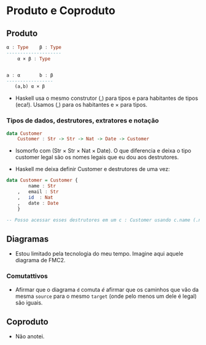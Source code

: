 # Produto e Coproduto

## Produto

```haskell
α : Type    β : Type
--------------------
    α × β : Type


a : α       b : β
-----------------
   (a,b) α × β
```

- Haskell usa o mesmo construtor (,) para tipos e para habitantes de tipos (eca!). Usamos (,) para os habitantes e × para tipos.

### Tipos de dados, destrutores, extratores e notação

```haskell
data Customer
    Customer : Str -> Str -> Nat -> Date -> Customer
```

- Isomorfo com (Str × Str × Nat × Date). O que diferencia e deixa o tipo customer legal são os nomes legais que eu dou aos destrutores.

- Haskell me deixa definir Customer e destrutores de uma vez:

```haskell
data Customer = Customer {
        name : Str
    ,   email : Str
    ,   id  : Nat
    ,   date : Date
    }

-- Posso acessar esses destrutores em um c : Customer usando c.name (.name c).
```

## Diagramas

- Estou limitado pela tecnologia do meu tempo. Imagine aqui aquele diagrama de FMC2.

### Comutattivos

- Afirmar que o diagrama `d` comuta _é_ afirmar que os caminhos que vão da mesma `source` para o mesmo `target` (onde pelo menos um dele é legal) são iguais.

## Coproduto

- Não anotei.
